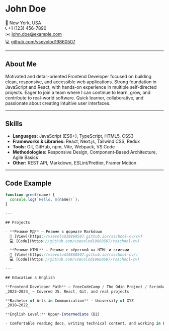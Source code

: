 # John Doe

📍 New York, USA  
📞 +1 (123) 456-7890  
✉️ john.doe@example.com  
💻 [github.com/vsevolod19860507](https://github.com/vsevolod19860507)

---

## About Me

Motivated and detail-oriented Frontend Developer focused on building clean, responsive, and accessible web applications. Strong foundation in JavaScript and React, with hands-on experience in multiple self-directed projects. Eager to join a team where I can continue to learn, grow, and contribute to real-world software. Quick learner, collaborative, and passionate about creating intuitive user interfaces.

---

## Skills

- **Languages:** JavaScript (ES6+), TypeScript, HTML5, CSS3
- **Frameworks & Libraries:** React, Next.js, Tailwind CSS, Redux
- **Tools:** Git, GitHub, npm, Vite, Webpack, VS Code
- **Methodologies:** Responsive Design, Component-Based Architecture, Agile Basics
- **Other:** REST API, Markdown, ESLint/Prettier, Framer Motion

---

## Code Example

```javascript
function greet(name) {
  console.log(`Hello, ${name}!`);
}

---

## Projects

- **Резюме МД** – Резюме в формате Markdown
  🔗 [View](https://vsevolod19860507.github.io/rsschool-cv/cv)
  💻 [Code](https://github.com/vsevolod19860507/rsschool-cv)

- **Резюме HTML** – Резюме с вёрсткой на HTML и стилями
  🔗 [View](https://vsevolod19860507.github.io/rsschool-cv/)
  💻 [Code](https://github.com/vsevolod19860507/rsschool-cv)

---

## Education & English

**Frontend Developer Path** – freeCodeCamp / The Odin Project / Scrimba
_2023–2024_ – Covered JS, React, Git, and real projects

**Bachelor of Arts in Communication** – University of XYZ
_2018–2022_

**English Level:** Upper-Intermediate (B2)

- Comfortable reading docs, writing technical content, and working in English-speaking teams
```
